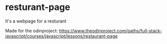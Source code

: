 # resturant-page
It's a webpage for a resturant

Made for the odinproject: https://www.theodinproject.com/paths/full-stack-javascript/courses/javascript/lessons/restaurant-page
